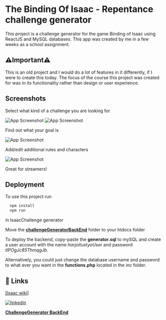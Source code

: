 
# The Binding Of Isaac - Repentance challenge generator

This project is a challenge generator for the game Binding of Isaac using ReactJS and MySQL databases. This app was created by me in a few weeks as a school assignment.




 ## ⚠️Important⚠️
This is an old project and I would do a lot of features in it differently, if I were to create this today. The focus of the course this project was created for was in its functionality rather than design or user experience.

## Screenshots

Select what kind of a challenge you are looking for



![App Screenshot](https://github.com/HabbuBB/isaacChallengeGenerator/blob/master/src/img/DemoCapture3.PNG)
![App Screenshot](https://github.com/HabbuBB/isaacChallengeGenerator/blob/master/src/img/DemoCapture2.PNG)

Find out what your goal is

![App Screenshot](https://github.com/HabbuBB/isaacChallengeGenerator/blob/master/src/img/DemoCapture.PNG)


Add/edit additional rules and characters

![App Screenshot](https://github.com/HabbuBB/isaacChallengeGenerator/blob/master/src/img/DemoCapture4.PNG)

Great for streamers!


## Deployment

To use this project run

```bash
  npm install
  npm run
```
in IsaacChallenge generator

Move the [__challengeGeneratorBackEnd__](https://github.com/HabbuBB/challengeGeneratorBackEnd) folder to your htdocs folder

To deploy the backend, copy-paste the __generator.sql__ to mySQL and create a user account with the name _harjoitustyoUser_ and password _tIPOgJc85ThmqgJb_.

Alternatively, you could just change the database username and password to what ever you want in the __functions.php__ located in the _inc_ folder.



## 🔗 Links
[[Isaac wiki]](https://bindingofisaacrebirth.fandom.com/wiki/Binding_of_Isaac:_Rebirth_Wiki)


[![linkedin](https://img.shields.io/badge/linkedin-0A66C2?style=for-the-badge&logo=linkedin&logoColor=white)](https://www.linkedin.com/in/aleksi-hannula-127007226/)

[__ChallengeGenerator BackEnd__](https://github.com/HabbuBB/challengeGeneratorBackEnd)

